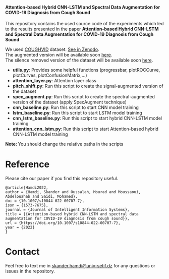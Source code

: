 #### Attention-based Hybrid CNN-LSTM and Spectral Data Augmentation for COVID-19 Diagnosis from Cough Sound
This repository contains the used source code of the experiments which led to the results presented in the paper <b>Attention-based Hybrid CNN-LSTM and Spectral Data Augmentation for COVID-19 Diagnosis from Cough Sound</b>

We used <a href='https://www.nature.com/articles/s41597-021-00937-4'>COUGHVID</a> dataset. <a href='https://zenodo.org/record/4048312'>See in Zenodo</a>. <br> The augmented version will be available soon <a href="https://github.com/skanderhamdi/melspectrogram_spec_aug_30_percent_randomly_freq_time_masking">here</a>. <br>
The silence removed version of the dataset will be available soon <a href="https://github.com/skanderhamdi/coughvid">here</a>.

- <b>utils.py</b>: Provides some helpful functions (progressbar, plotROCCurve, plotCurves, plotConfusionMatrix,...)
- <b>attention_layer.py</b>: Attention layer class
- <b>pitch_shift.py</b>: Run this script to create the signal-augmented version of the dataset
- <b>spec_augment.py</b>: Run this script to create the spectral-augmented version of the dataset (apply SpecAugment technique) 
- <b>cnn_baseline.py</b>: Run this script to start CNN model training
- <b>lstm_baseline.py</b>: Run this script to start LSTM model training
- <b>cnn_lstm_baseline.py</b>: Run this script to start hybrid CNN-LSTM model training
- <b>attention_cnn_lstm.py</b>: Run this script to start Attention-based hybrid CNN-LSTM model training

<b>Note: </b> You should change the relative paths in the scripts

# Reference
Please cite our paper if you find this repository useful.

```
@article{Hamdi2022,
author = {Hamdi, Skander and Oussalah, Mourad and Moussaoui, Abdelouahab and Saidi, Mohamed},
doi = {10.1007/s10844-022-00707-7},
issn = {1573-7675},
journal = {Journal of Intelligent Information Systems},
title = {{Attention-based hybrid CNN-LSTM and spectral data augmentation for COVID-19 diagnosis from cough sound}},
url = {https://doi.org/10.1007/s10844-022-00707-7},
year = {2022}
}
```

# Contact
Feel free to text me in <a href="skander.hamdi@univ-setif.dz">skander.hamdi@univ-setif.dz</a> for any questions or issues in the repository.
